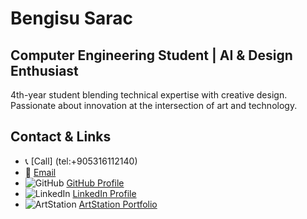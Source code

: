 # Bengisu Sarac

## Computer Engineering Student | AI & Design Enthusiast

4th-year student blending technical expertise with creative design. Passionate about
innovation at the intersection of art and technology.

## Contact & Links

- 📞 [Call] (tel:+905316112140)
- 📧 [Email](mailto:bengisu.sarac@bilgiedu.net)
- ![GitHub](https://img.shields.io/badge/GitHub-181717?style=flat&logo=github&logoColor=white) [GitHub Profile](https://github.com/beng262)
- ![LinkedIn](https://img.shields.io/badge/LinkedIn-0A66C2?style=flat&logo=linkedin&logoColor=white) [LinkedIn Profile](https://linkedin.com/in/bengisaraç14697)
- ![ArtStation](https://img.shields.io/badge/ArtStation-13AFF0?style=flat&logo=artstation&logoColor=white) [ArtStation Portfolio](https://bengisrc.artstation.com)
